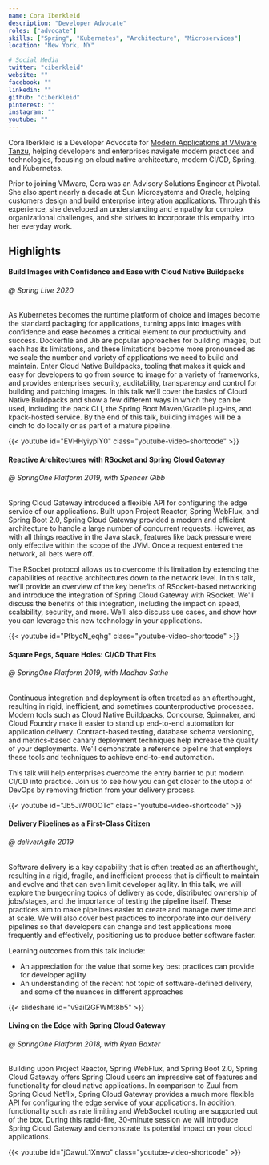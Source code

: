 ```yaml
---
name: Cora Iberkleid
description: "Developer Advocate"
roles: ["advocate"]
skills: ["Spring", "Kubernetes", "Architecture", "Microservices"]
location: "New York, NY"

# Social Media
twitter: "ciberkleid"
website: ""
facebook: ""
linkedin: ""
github: "ciberkleid"
pinterest: ""
instagram: ""
youtube: ""
---
```

<!-- markdownlint-disable MD041 MD001 MD022 MD033-->
Cora Iberkleid is a Developer Advocate for <a href="https://tanzu.vmware.com/modern-apps">Modern Applications at VMware Tanzu</a>, helping developers and enterprises navigate modern practices and technologies, focusing on cloud native architecture, modern CI/CD, Spring, and Kubernetes.

Prior to joining VMware, Cora was an Advisory Solutions Engineer at Pivotal. She also spent nearly a decade at Sun Microsystems and Oracle, helping customers design and build enterprise integration applications. Through this experience, she developed an understanding and empathy for complex organizational challenges, and she strives to incorporate this empathy into her everyday work.

<!--more-->

## Highlights
#### Build Images with Confidence and Ease with Cloud Native Buildpacks
###### @ Spring Live 2020

As Kubernetes becomes the runtime platform of choice and images become the standard packaging for applications, turning apps into images with confidence and ease becomes a critical element to our productivity and success. Dockerfile and Jib are popular approaches for building images, but each has its limitations, and these limitations become more pronounced as we scale the number and variety of applications we need to build and maintain. Enter Cloud Native Buildpacks, tooling that makes it quick and easy for developers to go from source to image for a variety of frameworks, and provides enterprises security, auditability, transparency and control for building and patching images. In this talk we'll cover the basics of Cloud Native Buildpacks and show a few different ways in which they can be used, including the pack CLI, the Spring Boot Maven/Gradle plug-ins, and kpack-hosted service. By the end of this talk, building images will be a cinch to do locally or as part of a mature pipeline.

{{< youtube id="EVHHyiypiY0" class="youtube-video-shortcode" >}}

#### Reactive Architectures with RSocket and Spring Cloud Gateway
###### @ SpringOne Platform 2019, with Spencer Gibb

Spring Cloud Gateway introduced a flexible API for configuring the edge service of our applications. Built upon Project Reactor, Spring WebFlux, and Spring Boot 2.0, Spring Cloud Gateway provided a modern and efficient architecture to handle a large number of concurrent requests. However, as with all things reactive in the Java stack, features like back pressure were only effective within the scope of the JVM. Once a request entered the network, all bets were off.

The RSocket protocol allows us to overcome this limitation by extending the capabilities of reactive architectures down to the network level. In this talk, we'll provide an overview of the key benefits of RSocket-based networking and introduce the integration of Spring Cloud Gateway with RSocket. We'll discuss the benefits of this integration, including the impact on speed, scalability, security, and more. We'll also discuss use cases, and show how you can leverage this new technology in your applications.

{{< youtube id="PfbycN_eqhg" class="youtube-video-shortcode" >}}

#### Square Pegs, Square Holes: CI/CD That Fits
###### @ SpringOne Platform 2019, with Madhav Sathe

Continuous integration and deployment is often treated as an afterthought, resulting in rigid, inefficient, and sometimes counterproductive processes. Modern tools such as Cloud Native Buildpacks, Concourse, Spinnaker, and Cloud Foundry make it easier to stand up end-to-end automation for application delivery. Contract-based testing, database schema versioning, and metrics-based canary deployment techniques help increase the quality of your deployments. We'll demonstrate a reference pipeline that employs these tools and techniques to achieve end-to-end automation.

This talk will help enterprises overcome the entry barrier to put modern CI/CD into practice. Join us to see how you can get closer to the utopia of DevOps by removing friction from your delivery process.

{{< youtube id="Jb5JiW0OOTc" class="youtube-video-shortcode" >}}

#### Delivery Pipelines as a First-Class Citizen
###### @ deliverAgile 2019

Software delivery is a key capability that is often treated as an afterthought, resulting in a rigid, fragile, and inefficient process that is difficult to maintain and evolve and that can even limit developer agility. In this talk, we will explore the burgeoning topics of delivery as code, distributed ownership of jobs/stages, and the importance of testing the pipeline itself. These practices aim to make pipelines easier to create and manage over time and at scale. We will also cover best practices to incorporate into our delivery pipelines so that developers can change and test applications more frequently and effectively, positioning us to produce better software faster.

Learning outcomes from this talk include:

- An appreciation for the value that some key best practices can provide for developer agility
- An understanding of the recent hot topic of software-defined delivery, and some of the nuances in different approaches

{{< slideshare id="v9ail2GFWMt8b5" >}}

#### Living on the Edge with Spring Cloud Gateway
###### @ SpringOne Platform 2018, with Ryan Baxter

Building upon Project Reactor, Spring WebFlux, and Spring Boot 2.0, Spring Cloud Gateway offers Spring Cloud users an impressive set of features and functionality for cloud native applications. In comparison to Zuul from Spring Cloud Netflix, Spring Cloud Gateway provides a much more flexible API for configuring the edge service of your applications. In addition, functionality such as rate limiting and WebSocket routing are supported out of the box. During this rapid-fire, 30-minute session we will introduce Spring Cloud Gateway and demonstrate its potential impact on your cloud applications.

{{< youtube id="jOawuL1Xnwo" class="youtube-video-shortcode" >}}
